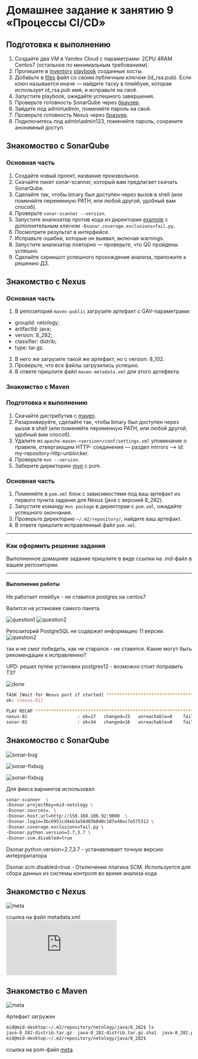 # Домашнее задание к занятию 9 «Процессы CI/CD»

## Подготовка к выполнению

1. Создайте два VM в Yandex Cloud с параметрами: 2CPU 4RAM Centos7 (остальное по минимальным требованиям).
2. Пропишите в [inventory](./infrastructure/inventory/cicd/hosts.yml) [playbook](./infrastructure/site.yml) созданные хосты.
3. Добавьте в [files](./infrastructure/files/) файл со своим публичным ключом (id_rsa.pub). Если ключ называется иначе — найдите таску в плейбуке, которая использует id_rsa.pub имя, и исправьте на своё.
4. Запустите playbook, ожидайте успешного завершения.
5. Проверьте готовность SonarQube через [браузер](http://localhost:9000).
6. Зайдите под admin\admin, поменяйте пароль на свой.
7.  Проверьте готовность Nexus через [бразуер](http://localhost:8081).
8. Подключитесь под admin\admin123, поменяйте пароль, сохраните анонимный доступ.

## Знакомоство с SonarQube

### Основная часть

1. Создайте новый проект, название произвольное.
2. Скачайте пакет sonar-scanner, который вам предлагает скачать SonarQube.
3. Сделайте так, чтобы binary был доступен через вызов в shell (или поменяйте переменную PATH, или любой другой, удобный вам способ).
4. Проверьте `sonar-scanner --version`.
5. Запустите анализатор против кода из директории [example](./example) с дополнительным ключом `-Dsonar.coverage.exclusions=fail.py`.
6. Посмотрите результат в интерфейсе.
7. Исправьте ошибки, которые он выявил, включая warnings.
8. Запустите анализатор повторно — проверьте, что QG пройдены успешно.
9. Сделайте скриншот успешного прохождения анализа, приложите к решению ДЗ.

## Знакомство с Nexus

### Основная часть

1. В репозиторий `maven-public` загрузите артефакт с GAV-параметрами:

 *    groupId: netology;
 *    artifactId: java;
 *    version: 8_282;
 *    classifier: distrib;
 *    type: tar.gz.

2. В него же загрузите такой же артефакт, но с version: 8_102.
3. Проверьте, что все файлы загрузились успешно.
4. В ответе пришлите файл `maven-metadata.xml` для этого артефекта.

### Знакомство с Maven

### Подготовка к выполнению

1. Скачайте дистрибутив с [maven](https://maven.apache.org/download.cgi).
2. Разархивируйте, сделайте так, чтобы binary был доступен через вызов в shell (или поменяйте переменную PATH, или любой другой, удобный вам способ).
3. Удалите из `apache-maven-<version>/conf/settings.xml` упоминание о правиле, отвергающем HTTP- соединение — раздел mirrors —> id: my-repository-http-unblocker.
4. Проверьте `mvn --version`.
5. Заберите директорию [mvn](./mvn) с pom.

### Основная часть

1. Поменяйте в `pom.xml` блок с зависимостями под ваш артефакт из первого пункта задания для Nexus (java с версией 8_282).
2. Запустите команду `mvn package` в директории с `pom.xml`, ожидайте успешного окончания.
3. Проверьте директорию `~/.m2/repository/`, найдите ваш артефакт.
4. В ответе пришлите исправленный файл `pom.xml`.

---

### Как оформить решение задания

Выполненное домашнее задание пришлите в виде ссылки на .md-файл в вашем репозитории.

---



#### Выполнение работы

Не работает плейбук - не ставится postgres на centos7

Валится на установке самого пакета.

![question1](https://github.com/ivanmalyshev/mnt-homeworks/blob/MNT-video/09-ci-03-cicd/question1.png)
![question2](https://github.com/ivanmalyshev/mnt-homeworks/blob/MNT-video/09-ci-03-cicd/question2.png)


Репозиторий PostgreSQL не содержит информацию 11 версии.
![question2](https://github.com/ivanmalyshev/mnt-homeworks/blob/MNT-video/09-ci-03-cicd/question3.png)

так и не смог победить, как не старался - не ставится. Какие могут быть рекомендации к исправлению?


UPD:
решил путем установки postgres12 - возможно стоит поправить ТЗ?

![done](https://github.com/ivanmalyshev/mnt-homeworks/blob/postgres12/09-ci-03-cicd/done.png)

```bash
TASK [Wait for Nexus port if started] ********************************************************************************************************************************************************
ok: [nexus-01]

PLAY RECAP ***********************************************************************************************************************************************************************************
nexus-01                   : ok=17   changed=15   unreachable=0    failed=0    skipped=2    rescued=0    ignored=0
sonar-01                   : ok=34   changed=16   unreachable=0    failed=0    skipped=1    rescued=0    ignored=0
```


## Знакомоство с SonarQube

![sonar-bug](https://github.com/ivanmalyshev/mnt-homeworks/blob/postgres12/09-ci-03-cicd/sonar/sonar-bug.png)

![sonar-fixbug](https://github.com/ivanmalyshev/mnt-homeworks/blob/postgres12/09-ci-03-cicd/sonar/sonar-fixbug.png)

![sonar-fixbug](https://github.com/ivanmalyshev/mnt-homeworks/blob/postgres12/09-ci-03-cicd/sonar/warnings.png)

Для фикса варнингов использовал
```bash
sonar-scanner  \
-Dsonar.projectKey=mid-netology \
-Dsonar.sources=. \
-Dsonar.host.url=http://158.160.106.92:9000  \
-Dsonar.login=3bc6951cd4eb3a56d03b8d0c187e48ec7e575312 \
-Dsonar.coverage.exclusions=fail.py \
-Dsonar.python.version=2.7,3.7 \
-Dsonar.scm.disabled=true
```
Dsonar.python.version=2.7,3.7 - устанавливает точную версию интерпритатора

Dsonar.scm.disabled=true - Отключение плагина SCM. Используется для сбора данных из системы контроля во время анализа кода


## Знакомство с Nexus

![meta](https://github.com/ivanmalyshev/mnt-homeworks/blob/postgres12/09-ci-03-cicd/mvn/nexus.png)

ссылка на файл metadata.xml
![meta](https://github.com/ivanmalyshev/mnt-homeworks/blob/postgres12/09-ci-03-cicd/mvn/maven-metadata.xml)



## Знакомство с Maven

![meta](https://github.com/ivanmalyshev/mnt-homeworks/blob/postgres12/09-ci-03-cicd/mvn/mvn-build.png)


Артефакт загружен
```bash
mid@mid-desktop:~/.m2/repository/netology/java/8_282$ ls
java-8_282-distrib.tar.gz  java-8_282-distrib.tar.gz.sha1  java-8_282.pom.lastUpdated  _remote.repositories
mid@mid-desktop:~/.m2/repository/netology/java/8_282$
```

ссылка на pom-файл
[meta](https://github.com/ivanmalyshev/mnt-homeworks/blob/postgres12/09-ci-03-cicd/mvn/pom.xml)